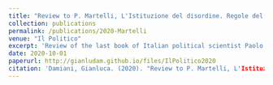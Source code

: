 ```yaml
---
title: "Review to P. Martelli, L'Istituzione del disordine. Regole del Gioco e Giocatori nella politica italiana dal 1946 al 2018"
collection: publications
permalink: /publications/2020-Martelli
venue: "Il Politico"
excerpt: 'Review of the last book of Italian political scientist Paolo Martelli'
date: 2020-10-01
paperurl: http://gianludam.github.io/files/IlPolitico2020
citation: 'Damiani, Gianluca. (2020). "Review to P. Martelli, L'Istituzione del disordine. Regole del Gioco e Giocatori nella politica italiana dal 1946 al 2018" <i>Il Politico</i>. 252(1).'
---
```

